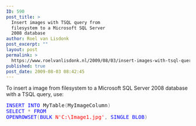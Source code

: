 ```yaml
---
ID: 590
post_title: >
  Insert images with TSQL query from
  filesystem to a Microsoft SQL Server
  2008 database
author: Roel van Lisdonk
post_excerpt: ""
layout: post
permalink: >
  https://www.roelvanlisdonk.nl/2009/08/03/insert-images-with-tsql-query-from-filesystem-to-a-microsoft-sql-server-2008-database/
published: true
post_date: 2009-08-03 08:42:45
---
```

<p>To insert a image from filesystem to a Microsoft SQL Server 2008 database with a TSQL query, use:   <br /></p>  <pre class="code"><span style="color: blue">INSERT INTO </span>MyTable<span style="color: gray">(</span>MyImageColumn<span style="color: gray">)
</span><span style="color: blue">SELECT </span><span style="color: gray">* </span><span style="color: blue">FROM
OPENROWSET</span><span style="color: gray">(</span><span style="color: blue">BULK </span><span style="color: red">N'C:\Image1.jpg'</span><span style="color: gray">, </span><span style="color: blue">SINGLE_BLOB</span><span style="color: gray">)</span></pre>
<a href="http://11011.net/software/vspaste"></a>